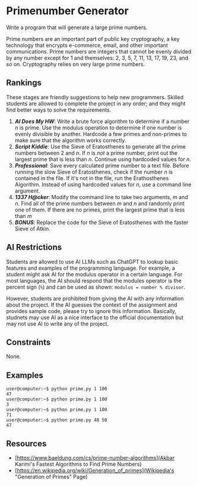 # Primenumber Generator #
Write a program that will generate a large prime numbers.

Prime numbers are an important part of public key cryptography, a key technology that encrypts e-commerce, email, and  other important communications. Prime numbers are integers that cannot be evenly divided by any number except for 1 and themselves: 2, 3, 5, 7, 11, 13, 17, 19, 23, and so on. Cryptography relies on very large prime numbers.

## Rankings ##
These stages are friendly suggestions to help new programmers. Skilled students are allowed to complete the project in any order; and they might find better ways to solve the requirements.
1. ***AI Does My HW***: Write a brute force algorithm to determine if a number $n$ is prime. Use the modulus operation to determine if one number is evenly divisible by another. Hardcode a few primes and non-primes to make sure that the algorithm works correctly.
2. ***Script Kiddie***: Use the Sieve of Eratosthenes to generate all the prime numbers between $2$ and $n$. If $n$ is *not* a prime number, print out the largest prime that is less than $n$. Continue using hardcoded values for $n$.
3. ***Professional***: Save every calculated prime number to a text file. Before running the slow Sieve of Eratosthenes, check if the number $n$ is contained in the file. If it's not in the file, run the Erathosthenes Algorithm. Instead of using hardcoded values for $n$, use a command line argument.
4. ***1337 H@cker***: Modify the command line to take two arguments, $m$ and $n$. Find all of the prime numbers between $m$ and $n$ and randomly print one of them. If there are no primes, print the largest prime that is less than $m$
5. ***BONUS***: Replace the code for the Sieve of Eratosthenes with the faster Sieve of Atkin.

## AI Restrictions ##
Students are allowed to use AI LLMs such as ChatGPT to lookup basic features and examples of the programming language. For example, a student might ask AI for the modulus operator in a certain language. For most languages, the AI should respond that the modules operator is the percent sign (`%`) and can be used as shown: `modulus = number % divisor`.

However, students are prohibited from giving the AI with any information about the project. If the AI guesses the context of the assignment and provides sample code, please try to ignore this information. Basically, studnets may use AI as a nice interface to the official documentation but may not use AI to write any of the project.

## Constraints ##
None.

## Examples ##
```
user@computer:~$ python prime.py 1 100
47
user@computer:~$ python prime.py 1 100
3
user@computer:~$ python prime.py 1 100
71
user@computer:~$ python prime.py 48 50
47
```

## Resources ##
* [https://www.baeldung.com/cs/prime-number-algorithms](Akbar Karimi's Fastest Algorithms to Find Prime Numbers)
* [https://en.wikipedia.org/wiki/Generation_of_primes](Wikipedia's "Generation of Primes" Page)